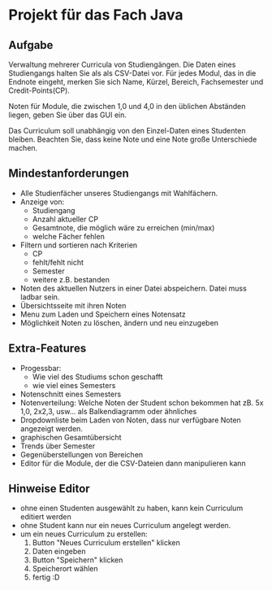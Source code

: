 # Projekt für das Fach Java

## Aufgabe
Verwaltung mehrerer Curricula von Studiengängen. 
Die Daten eines Studiengangs halten Sie als als CSV-Datei vor. 
Für jedes Modul, das in die Endnote eingeht, merken Sie sich Name, Kürzel, Bereich, Fachsemester und Credit-Points(CP).

Noten für Module, die zwischen 1,0 und 4,0 in den üblichen Abständen liegen, geben Sie über das GUI ein. 

Das Curriculum soll unabhängig von den Einzel-Daten eines Studenten bleiben. 
Beachten Sie, dass keine Note und eine Note große Unterschiede machen. 

## Mindestanforderungen
* Alle Studienfächer unseres Studiengangs mit Wahlfächern.
* Anzeige von:
	+ Studiengang
	+ Anzahl aktueller CP
	+ Gesamtnote, die möglich wäre zu erreichen (min/max)
	+ welche Fächer fehlen
* Filtern und sortieren nach Kriterien
	+ CP
	+ fehlt/fehlt nicht
	+ Semester
	+ weitere z.B. bestanden
* Noten des aktuellen Nutzers in einer Datei abspeichern. Datei muss ladbar sein.
* Übersichtsseite mit ihren Noten
* Menu zum Laden und Speichern eines Notensatz
* Möglichkeit Noten zu löschen, ändern und neu einzugeben

## Extra-Features
+ Progessbar: 
	* Wie viel des Studiums schon geschafft
	* wie viel eines Semesters
+ Notenschnitt eines Semesters
+ Notenverteilung: Welche Noten der Student schon bekommen hat zB. 5x 1,0, 2x2,3, usw... als Balkendiagramm oder ähnliches
+ Dropdownliste beim Laden von Noten, dass nur verfügbare Noten angezeigt werden.
+ graphischen Gesamtübersicht
+ Trends über Semester
+ Gegenüberstellungen von Bereichen
+ Editor für die Module, der die CSV-Dateien dann manipulieren kann

## Hinweise Editor
+ ohne einen Studenten ausgewählt zu haben, kann kein Curriculum editiert werden
+ ohne Student kann nur ein neues Curriculum angelegt werden.
+ um ein neues Curriculum zu erstellen:
	1. Button "Neues Curriculum erstellen" klicken
	2. Daten eingeben
	3. Button "Speichern" klicken
	4. Speicherort wählen
	5. fertig :D
